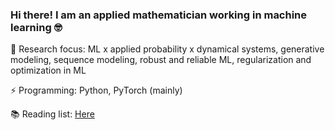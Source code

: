  ### Hi there! I am an applied mathematician working in machine learning 🤓
 
 🌱 Research focus: ML x applied probability x dynamical systems, generative modeling, sequence modeling, robust and reliable ML, regularization and optimization in ML
 
 ⚡ Programming: Python, PyTorch (mainly)
 
 📚 Reading list: [Here](https://shoelim.github.io/DSxML/) 
 
